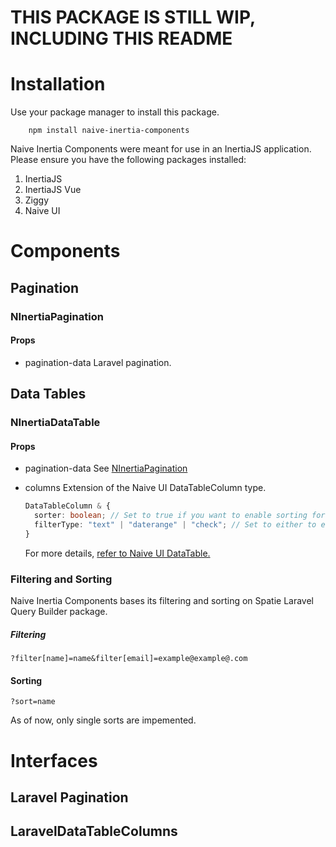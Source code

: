 # THIS PACKAGE IS STILL WIP, INCLUDING THIS README

# Installation

Use your package manager to install this package.

```
    npm install naive-inertia-components
```

Naive Inertia Components were meant for use in an InertiaJS application. Please ensure you have the following packages installed:

1. InertiaJS
2. InertiaJS Vue
3. Ziggy
4. Naive UI

# Components

## Pagination

### NInertiaPagination

#### Props

- pagination-data
  Laravel pagination.

## Data Tables

### NInertiaDataTable

#### Props

- pagination-data
  See [NInertiaPagination](#NInteriaTable)
- columns
  Extension of the Naive UI DataTableColumn type.

  ```typescript
  DataTableColumn & {
    sorter: boolean; // Set to true if you want to enable sorting for this column.
    filterType: "text" | "daterange" | "check"; // Set to either to enable filtering for the column
  }
  ```

  For more details, [refer to Naive UI DataTable.](https://www.naiveui.com/en-US/os-theme/components/data-table#API)

### Filtering and Sorting

Naive Inertia Components bases its filtering and sorting on Spatie Laravel Query Builder package.

##### <b>Filtering</b>

`?filter[name]=name&filter[email]=example@example@.com`

#### <b>Sorting</b>

`?sort=name`

As of now, only single sorts are impemented.

# Interfaces

## Laravel Pagination

## LaravelDataTableColumns<T>
